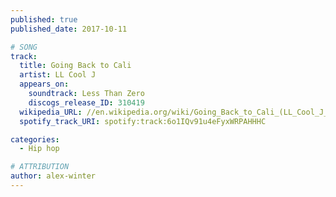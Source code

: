 ```yaml
---
published: true
published_date: 2017-10-11

# SONG
track:
  title: Going Back to Cali
  artist: LL Cool J
  appears_on:
    soundtrack: Less Than Zero
    discogs_release_ID: 310419
  wikipedia_URL: //en.wikipedia.org/wiki/Going_Back_to_Cali_(LL_Cool_J_song)
  spotify_track_URI: spotify:track:6o1IQv91u4eFyxWRPAHHHC

categories:
  - Hip hop

# ATTRIBUTION
author: alex-winter
---
```

